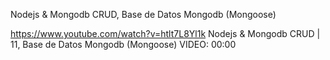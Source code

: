Nodejs & Mongodb CRUD, Base de Datos Mongodb (Mongoose)

https://www.youtube.com/watch?v=htlt7L8Yl1k
Nodejs & Mongodb CRUD | 11, Base de Datos Mongodb (Mongoose)
VIDEO: 00:00
